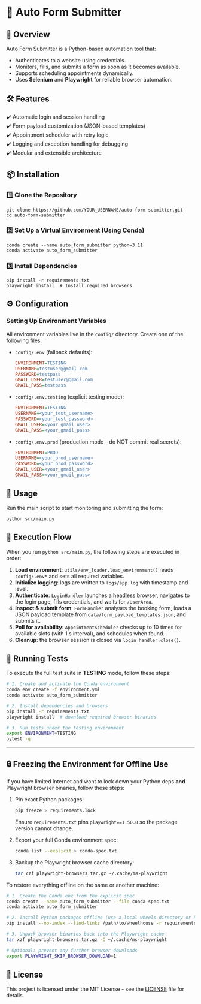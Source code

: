 # 🚀 Auto Form Submitter

## 📌 Overview
Auto Form Submitter is a Python-based automation tool that:
- Authenticates to a website using credentials.
- Monitors, fills, and submits a form as soon as it becomes available.
- Supports scheduling appointments dynamically.
- Uses **Selenium** and **Playwright** for reliable browser automation.

## 🛠️ Features
✔️ Automatic login and session handling  
✔️ Form payload customization (JSON-based templates)  
✔️ Appointment scheduler with retry logic  
✔️ Logging and exception handling for debugging  
✔️ Modular and extensible architecture  

## 📦 Installation

### 1️⃣ Clone the Repository
```
git clone https://github.com/YOUR_USERNAME/auto-form-submitter.git
cd auto-form-submitter
```

### 2️⃣ Set Up a Virtual Environment (Using Conda)
```
conda create --name auto_form_submitter python=3.11
conda activate auto_form_submitter
```

### 3️⃣ Install Dependencies
```
pip install -r requirements.txt
playwright install  # Install required browsers
```

## ⚙️ Configuration
### Setting Up Environment Variables
All environment variables live in the `config/` directory. Create one of the following files:

- `config/.env` (fallback defaults):
  ```ini
  ENVIRONMENT=TESTING
  USERNAME=testuser@gmail.com
  PASSWORD=testpass
  GMAIL_USER=testuser@gmail.com
  GMAIL_PASS=testpass
  ```
- `config/.env.testing` (explicit testing mode):
  ```ini
  ENVIRONMENT=TESTING
  USERNAME=<your_test_username>
  PASSWORD=<your_test_password>
  GMAIL_USER=<your_gmail_user>
  GMAIL_PASS=<your_gmail_pass>
  ```
- `config/.env.prod` (production mode – do NOT commit real secrets):
  ```ini
  ENVIRONMENT=PROD
  USERNAME=<your_prod_username>
  PASSWORD=<your_prod_password>
  GMAIL_USER=<your_gmail_user>
  GMAIL_PASS=<your_gmail_pass>
  ```

## 🚀 Usage
Run the main script to start monitoring and submitting the form:
```
python src/main.py
```

## 🔄 Execution Flow
When you run `python src/main.py`, the following steps are executed in order:

1. **Load environment**: `utils/env_loader.load_environment()` reads `config/.env*` and sets all required variables.
2. **Initialize logging**: logs are written to `logs/app.log` with timestamp and level.
3. **Authenticate**: `LoginHandler` launches a headless browser, navigates to the login page, fills credentials, and waits for `/UserArea`.
4. **Inspect & submit form**: `FormHandler` analyses the booking form, loads a JSON payload template from `data/form_payload_templates.json`, and submits it.
5. **Poll for availability**: `AppointmentScheduler` checks up to 10 times for available slots (with 1 s interval), and schedules when found.
6. **Cleanup**: the browser session is closed via `login_handler.close()`.

## 🧪 Running Tests
To execute the full test suite in **TESTING** mode, follow these steps:

```bash
# 1. Create and activate the Conda environment
conda env create -f environment.yml
conda activate auto_form_submitter

# 2. Install dependencies and browsers
pip install -r requirements.txt
playwright install  # download required browser binaries

# 3. Run tests under the testing environment
export ENVIRONMENT=TESTING
pytest -q
```

---

## 🔒 Freezing the Environment for Offline Use

If you have limited internet and want to lock down your Python deps **and** Playwright browser binaries, follow these steps:

1. Pin exact Python packages:
   ```bash
   pip freeze > requirements.lock
   ```
   Ensure `requirements.txt` pins `playwright==1.50.0` so the package version cannot change.

2. Export your full Conda environment spec:
   ```bash
   conda list --explicit > conda-spec.txt
   ```

3. Backup the Playwright browser cache directory:
   ```bash
   tar czf playwright-browsers.tar.gz ~/.cache/ms-playwright
   ```

To restore everything offline on the same or another machine:
```bash
# 1. Create the Conda env from the explicit spec
conda create --name auto_form_submitter --file conda-spec.txt
conda activate auto_form_submitter

# 2. Install Python packages offline (use a local wheels directory or keep pip cache)
pip install --no-index --find-links /path/to/wheelhouse -r requirements.lock

# 3. Unpack browser binaries back into the Playwright cache
tar xzf playwright-browsers.tar.gz -C ~/.cache/ms-playwright

# Optional: prevent any further browser downloads
export PLAYWRIGHT_SKIP_BROWSER_DOWNLOAD=1
```

## 📜 License
This project is licensed under the MIT License - see the [LICENSE](LICENSE) file for details.
